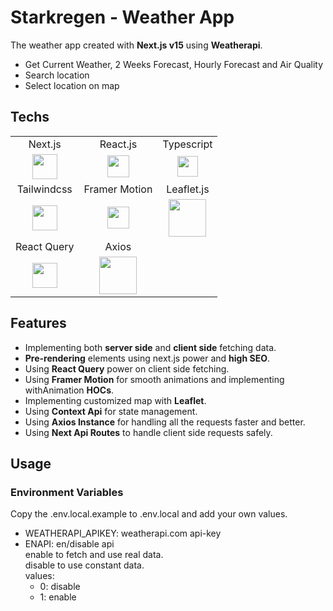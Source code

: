 # Starkregen - Weather App

The weather app created with **Next.js v15** using **Weatherapi**.

- Get Current Weather, 2 Weeks Forecast, Hourly Forecast and Air Quality
- Search location
- Select location on map

## Techs

<table>
  <tr align="center">
    <td>Next.js</td>
    <td>React.js</td>
    <td>Typescript</td>
  </tr>
  <tr align="center">
    <td><img src="https://i.postimg.cc/D07nJ6RW/next.png" width="40px" /></td>
    <td><img  src="https://i.postimg.cc/7LR71cSh/react.png" width="35px"/></td>
    <td><img src="https://i.postimg.cc/wjnzcgSY/ts.png" width="33px" /></td>
  </tr>
  <tr align="center">
    <td>Tailwindcss</td>
    <td>Framer Motion</td>
    <td>Leaflet.js</td>
  </tr>
  <tr align="center">
    <td><img src="https://i.postimg.cc/3NTknHN8/tailwind.png" width="40px" /></td>
    <td><img  src="https://i.postimg.cc/8k0c7QtM/framer-motion.png" width="35px"/></td>
    <td><img src="https://i.postimg.cc/C5XxXkzm/leaflet.png" width="60px" /></td>
  </tr>
  <tr align="center">
    <td>React Query</td>
    <td>Axios</td>
  </tr>
  <tr align="center">
    <td><img src="https://i.postimg.cc/Jn5WLJtR/react-query.png" width="40px" /></td>
    <td><img  src="https://i.postimg.cc/wBPkjbyV/axios.png" width="60px"/></td>
  </tr>
</table>

## Features

- Implementing both **server side** and **client side** fetching data.
- **Pre-rendering** elements using next.js power and **high SEO**.
- Using **React Query** power on client side fetching.
- Using **Framer Motion** for smooth animations and implementing withAnimation **HOCs**.
- Implementing customized map with **Leaflet**.
- Using **Context Api** for state management.
- Using **Axios Instance** for handling all the requests faster and better.
- Using **Next Api Routes** to handle client side requests safely.

## Usage

### Environment Variables

Copy the .env.local.example to .env.local and add your own values.

- WEATHERAPI_APIKEY: weatherapi.com api-key
- ENAPI: en/disable api  
  enable to fetch and use real data.  
  disable to use constant data.  
  values:
  - 0: disable
  - 1: enable
